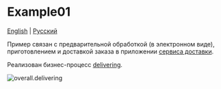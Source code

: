 # Example01

[English](README.md) | [Русский](README.ru.md)

Пример связан с предварительной обработкой (в электронном виде), приготовлением и доставкой заказа в приложении [сервиса доставки](https://github.com/alexeysp11/delivery-service-csharp).

Реализован бизнес-процесс [delivering](https://github.com/alexeysp11/delivery-service-csharp/blob/main/docs/flowchartsteps/delivering/README.ru.md).

![overall.delivering](https://github.com/alexeysp11/delivery-service-csharp/raw/main/docs/img/flowcharts/overall.delivering.png)
